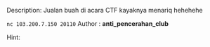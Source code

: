 Description:
Jualan buah di acara CTF kayaknya menariq hehehehe

`nc 103.200.7.150 20110`
Author : <b>anti_pencerahan_club</b>

Hint:
